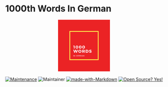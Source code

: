 # 1000th Words In German

<p align="center" width="100%">
    <img width="33%" src=".docs/logo.png?">
</p>

[![Maintenance](https://img.shields.io/badge/Maintained%3F-yes-green.svg)](https://GitHub.com/Naereen/StrapDown.js/graphs/commit-activity) ![Maintainer](https://img.shields.io/badge/maintainer-@qu1queee-blue) [![made-with-Markdown](https://img.shields.io/badge/Made%20with-Markdown-1f425f.svg)](http://commonmark.org) [![Open Source? Yes!](https://badgen.net/badge/Open%20Source%20%3F/Yes%21/blue?icon=github)](https://github.com/Naereen/badges/)